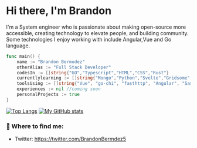 # Hi there, I'm Brandon 

I'm a System engineer who is passionate about making open-source more accessible, creating technology to elevate people, and building community. Some technologies I enjoy working with include Angular,Vue and Go language.

```go
func main() {
    name := "Brandon Bermudez"
    otherAlias := "Full Stack Developer"
    codesIn := []string{"GO","Typescript","HTML","CSS","Rust"}
    currentlylearning := []string{"Mongo","Python","Svelte","Gridsome","Event Driven"}
    toolsUsing := []string{"Vue", "go-chi", "fasthttp", "Angular", "Sass", "Heroku", "Bulma", "Nestjs", "Postgresql", "Figma"}
    experiences := nil //coming soon
    personalProjects := true
}
```

[![Top Langs](https://github-readme-stats.vercel.app/api/top-langs/?username=brandonjoker17&theme=grubvox)](https://github.com/anuraghazra/github-readme-stats)
[![My GitHub stats](https://github-readme-stats.vercel.app/api?username=brandonjoker17&theme=grubvox&count_private=true)](https://github.com/anuraghazra/github-readme-stats)

### 💬 Where to find me:
- Twitter: https://twitter.com/BrandonBermdez5

<!--
**brandonjoker17/brandonjoker17** is a ✨ _special_ ✨ repository because its `README.md` (this file) appears on your GitHub profile.

Here are some ideas to get you started:

- 🔭 I’m currently working on ...
- 🌱 I’m currently learning ...
- 👯 I’m looking to collaborate on ...
- 🤔 I’m looking for help with ...
- 💬 Ask me about ...
- 📫 How to reach me: ...
- 😄 Pronouns: ...
- ⚡ Fun fact: ...
-->
